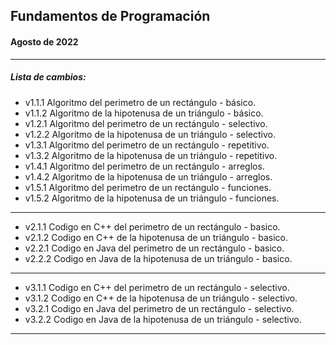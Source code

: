 ## Fundamentos de Programación
#### Agosto de 2022
---
##### Lista de cambios:
* v1.1.1 Algoritmo del perimetro de un rectángulo - básico.
* v1.1.2 Algoritmo de la hipotenusa de un triángulo - básico.
* v1.2.1 Algoritmo del perimetro de un rectángulo - selectivo.
* v1.2.2 Algoritmo de la hipotenusa de un triángulo - selectivo.
* v1.3.1 Algoritmo del perimetro de un rectángulo - repetitivo.
* v1.3.2 Algoritmo de la hipotenusa de un triángulo - repetitivo.
* v1.4.1 Algoritmo del perimetro de un rectángulo - arreglos.
* v1.4.2 Algoritmo de la hipotenusa de un triángulo - arreglos.
* v1.5.1 Algoritmo del perimetro de un rectángulo - funciones.
* v1.5.2 Algoritmo de la hipotenusa de un triángulo - funciones.
---
* v2.1.1 Codigo en C++ del perimetro de un rectángulo - basico.
* v2.1.2 Codigo en C++ de la hipotenusa de un triángulo - basico.
* v2.2.1 Codigo en Java del perimetro de un rectángulo - basico.
* v2.2.2 Codigo en Java de la hipotenusa de un triángulo - basico.
---
* v3.1.1 Codigo en C++ del perimetro de un rectángulo - selectivo.
* v3.1.2 Codigo en C++ de la hipotenusa de un triángulo - selectivo.
* v3.2.1 Codigo en Java del perimetro de un rectángulo - selectivo.
* v3.2.2 Codigo en Java de la hipotenusa de un triángulo - selectivo.
---